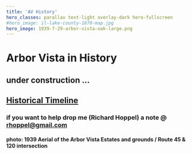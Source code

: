 ```yaml
---
title: 'AV History'
hero_classes: parallax text-light overlay-dark hero-fullscreen
#hero_image: il-lake-county-1870-map.jpg
hero_image: 1939-7-29-arbor-vista-oak-large.png
---
```


# Arbor Vista in History

## under construction ...

## [Historical Timeline](https://files.arborvista.org/history/AV%20Timeline.html)

### if you want to help drop me (Richard Hoppel) a note @ rhoppel@gmail.com

#### photo:  1939 Aerial of the Arbor Vista Estates and grounds / Route 45 & 120 intersection
